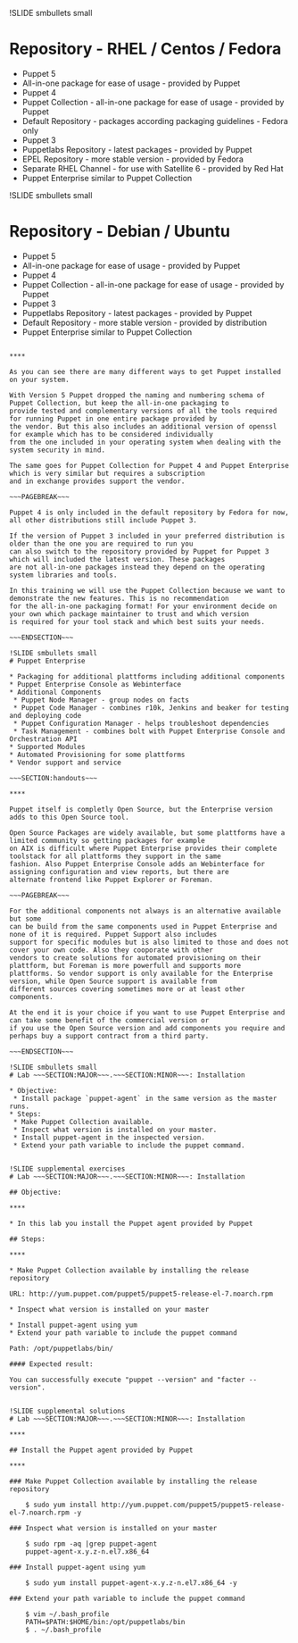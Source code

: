 !SLIDE smbullets small
# Repository - RHEL / Centos / Fedora

* Puppet 5
 * All-in-one package for ease of usage - provided by Puppet
* Puppet 4
 * Puppet Collection - all-in-one package for ease of usage - provided by Puppet
 * Default Repository - packages according packaging guidelines - Fedora only
* Puppet 3
 * Puppetlabs Repository - latest packages - provided by Puppet
 * EPEL Repository - more stable version - provided by Fedora
 * Separate RHEL Channel - for use with Satellite 6 - provided by Red Hat
* Puppet Enterprise similar to Puppet Collection


!SLIDE smbullets small
# Repository - Debian / Ubuntu

* Puppet 5
 * All-in-one package for ease of usage - provided by Puppet
* Puppet 4
 * Puppet Collection - all-in-one package for ease of usage - provided by Puppet
* Puppet 3
 * Puppetlabs Repository - latest packages - provided by Puppet
 * Default Repository - more stable version - provided by distribution
* Puppet Enterprise similar to Puppet Collection

~~~SECTION:handouts~~~

****

As you can see there are many different ways to get Puppet installed on your system.

With Version 5 Puppet dropped the naming and numbering schema of Puppet Collection, but keep the all-in-one packaging to
provide tested and complementary versions of all the tools required for running Puppet in one entire package provided by
the vendor. But this also includes an additional version of openssl for example which has to be considered individually
from the one included in your operating system when dealing with the system security in mind.

The same goes for Puppet Collection for Puppet 4 and Puppet Enterprise which is very similar but requires a subscription
and in exchange provides support the vendor.

~~~PAGEBREAK~~~

Puppet 4 is only included in the default repository by Fedora for now, all other distributions still include Puppet 3.

If the version of Puppet 3 included in your preferred distribution is older than the one you are required to run you
can also switch to the repository provided by Puppet for Puppet 3 which will included the latest version. These packages
are not all-in-one packages instead they depend on the operating system libraries and tools.

In this training we will use the Puppet Collection because we want to demonstrate the new features. This is no recommendation
for the all-in-one packaging format! For your environment decide on your own which package maintainer to trust and which version
is required for your tool stack and which best suits your needs.

~~~ENDSECTION~~~

!SLIDE smbullets small
# Puppet Enterprise

* Packaging for additional plattforms including additional components
* Puppet Enterprise Console as Webinterface
* Additional Components
 * Puppet Node Manager - group nodes on facts
 * Puppet Code Manager - combines r10k, Jenkins and beaker for testing and deploying code
 * Puppet Configuration Manager - helps troubleshoot dependencies
 * Task Management - combines bolt with Puppet Enterprise Console and Orchestration API
* Supported Modules
* Automated Provisioning for some plattforms
* Vendor support and service

~~~SECTION:handouts~~~

****

Puppet itself is completly Open Source, but the Enterprise version adds to this Open Source tool.

Open Source Packages are widely available, but some plattforms have a limited community so getting packages for example
on AIX is difficult where Puppet Enterprise provides their complete toolstack for all plattforms they support in the same
fashion. Also Puppet Enterprise Console adds an Webinterface for assigning configuration and view reports, but there are
alternate frontend like Puppet Explorer or Foreman. 

~~~PAGEBREAK~~~

For the additional components not always is an alternative available but some
can be build from the same components used in Puppet Enterprise and none of it is required. Puppet Support also includes
support for specific modules but is also limited to those and does not cover your own code. Also they cooporate with other
vendors to create solutions for automated provisioning on their plattform, but Foreman is more powerfull and supports more
plattforms. So vendor support is only available for the Enterprise version, while Open Source support is available from
different sources covering sometimes more or at least other components.

At the end it is your choice if you want to use Puppet Enterprise and can take some benefit of the commercial version or
if you use the Open Source version and add components you require and perhaps buy a support contract from a third party.

~~~ENDSECTION~~~

!SLIDE smbullets small
# Lab ~~~SECTION:MAJOR~~~.~~~SECTION:MINOR~~~: Installation

* Objective:
 * Install package `puppet-agent` in the same version as the master runs.
* Steps:
 * Make Puppet Collection available.
 * Inspect what version is installed on your master.
 * Install puppet-agent in the inspected version.
 * Extend your path variable to include the puppet command.


!SLIDE supplemental exercises
# Lab ~~~SECTION:MAJOR~~~.~~~SECTION:MINOR~~~: Installation

## Objective:

****

* In this lab you install the Puppet agent provided by Puppet

## Steps:

****

* Make Puppet Collection available by installing the release repository

URL: http://yum.puppet.com/puppet5/puppet5-release-el-7.noarch.rpm

* Inspect what version is installed on your master

* Install puppet-agent using yum
* Extend your path variable to include the puppet command

Path: /opt/puppetlabs/bin/

#### Expected result:

You can successfully execute "puppet --version" and "facter --version".


!SLIDE supplemental solutions
# Lab ~~~SECTION:MAJOR~~~.~~~SECTION:MINOR~~~: Installation

****

## Install the Puppet agent provided by Puppet

****

### Make Puppet Collection available by installing the release repository

    $ sudo yum install http://yum.puppet.com/puppet5/puppet5-release-el-7.noarch.rpm -y

### Inspect what version is installed on your master

    $ sudo rpm -aq |grep puppet-agent
    puppet-agent-x.y.z-n.el7.x86_64

### Install puppet-agent using yum

    $ sudo yum install puppet-agent-x.y.z-n.el7.x86_64 -y

### Extend your path variable to include the puppet command

    $ vim ~/.bash_profile
    PATH=$PATH:$HOME/bin:/opt/puppetlabs/bin
    $ . ~/.bash_profile
